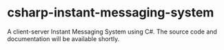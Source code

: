 # csharp-instant-messaging-system
A client-server Instant Messaging System using C#. The source code and documentation will be available shortly.
